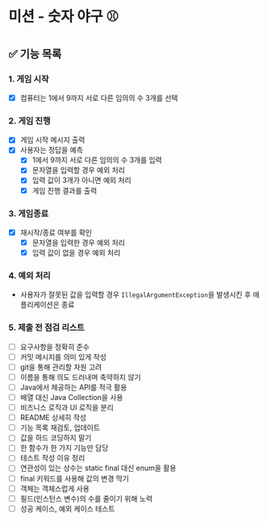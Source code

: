 # 미션 - 숫자 야구 ⚾️

## ✅ 기능 목록

### 1. 게임 시작

- [X] 컴퓨터는 1에서 9까지 서로 다른 임의의 수 3개를 선택

### 2. 게임 진행
- [X] 게임 시작 메시지 출력
- [X] 사용자는 정답을 예측
    - [X] 1에서 9까지 서로 다른 임의의 수 3개를 입력
    - [X] 문자열을 입력할 경우 예외 처리
    - [X] 입력 값이 3개가 아니면 예외 처리
    - [X] 게임 진행 결과를 출력

### 3. 게임종료

- [X] 재시작/종료 여부를 확인
    - [X] 문자열을 입력한 경우 예외 처리
    - [X] 입력 값이 없을 경우 예외 처리

### 4. 예외 처리

- 사용자가 잘못된 값을 입력할 경우 `IllegalArgumentException`을 발생시킨 후 애플리케이션은 종료

### 5. 제출 전 점검 리스트
- [ ] 요구사항을 정확히 준수
- [ ] 커밋 메시지를 의미 있게 작성
- [ ] git을 통해 관리할 자원 고려
- [ ] 이름을 통해 의도 드러내며 축약하지 않기
- [ ] Java에서 제공하는 API를 적극 활용
- [ ] 배열 대신 Java Collection을 사용
- [ ] 비즈니스 로직과 UI 로직을 분리
- [ ] README 상세히 작성
- [ ] 기능 목록 재검토, 업데이트
- [ ] 값을 하드 코딩하지 말기
- [ ] 한 함수가 한 가지 기능만 담당
- [ ] 테스트 작성 이유 정리
- [ ] 연관성이 있는 상수는 static final 대신 enum을 활용
- [ ] final 키워드를 사용해 값의 변경 막기
- [ ] 객체는 객체스럽게 사용
- [ ] 필드(인스턴스 변수)의 수를 줄이기 위해 노력
- [ ] 성공 케이스, 예외 케이스 테스트